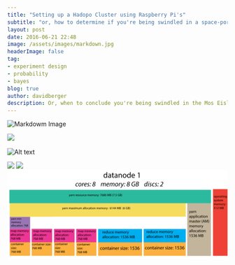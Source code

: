 ```yaml
---
title: "Setting up a Hadopo Cluster using Raspberry Pi's"
subtitle: "or, how to determine if you're being swindled in a space-port cantina"
layout: post
date: 2016-06-21 22:48
image: /assets/images/markdown.jpg
headerImage: false
tag:
- experiment design
- probability
- bayes
blog: true
author: davidberger
description: Or, when to conclude you're being swindled in the Mos Eisley cantina   
---
```

![Markdowm Image](https://raw.githubusercontent.com/dberger1989/dberger1989.github.io/master/assets/images/post_images/nodeblocks.svg)

<img src ="https://raw.githubusercontent.com/dberger1989/dberger1989.github.io/master/assets/images/post_images/nodeblocks.svg"/>

![Alt text](https://github.com/dberger1989/dberger1989.github.io/blob/master/assets/images/post_images/nodeblocks.svg)

<img src ="https://github.com/dberger1989/dberger1989.github.io/blob/master/assets/images/post_images/nodeblocks.svg"/>

<img src ="/post_images/nodeblocks.svg"/>
<img src ="assets/images/post_images/nodeblocks.svg"/>
